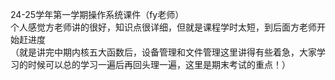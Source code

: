 24-25学年第一学期操作系统课件（fy老师）<br>
个人感觉方老师讲的很好，知识点很详细，但就是课程学时太短，到后面方老师开始赶进度<br>
（就是讲完中期内核五大函数后，设备管理和文件管理这里讲得有些着急，大家学习的时候可以总的学习一遍后再回头理一遍，这里是期末考试的重点！）
